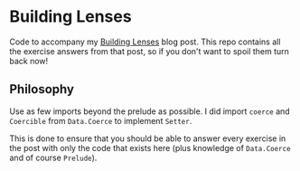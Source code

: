 # Building Lenses

Code to accompany my [Building Lenses](//vitez.me/building-lenses) blog post. This repo contains all the exercise answers from that post, so if you don't want to spoil them turn back now!

## Philosophy

Use as few imports beyond the prelude as possible. I did import `coerce` and `Coercible` from `Data.Coerce` to implement `Setter`.

This is done to ensure that you should be able to answer every exercise in the post with only the code that exists here (plus knowledge of `Data.Coerce` and of course `Prelude`).
